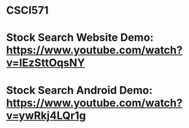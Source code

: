 # CSCI571

# Stock Search Website Demo: https://www.youtube.com/watch?v=IEzSttOqsNY
# Stock Search Android Demo: https://www.youtube.com/watch?v=ywRkj4LQr1g
